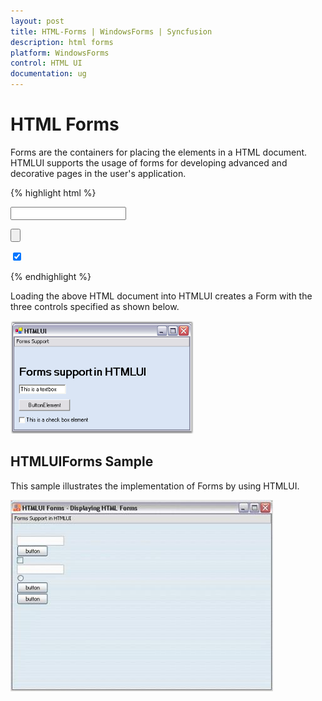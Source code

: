 ```yaml
---
layout: post
title: HTML-Forms | WindowsForms | Syncfusion
description: html forms
platform: WindowsForms
control: HTML UI
documentation: ug
---
```


# HTML Forms

Forms are the containers for placing the elements in a HTML document. HTMLUI supports the usage of forms for developing advanced and decorative pages in the user's application. 

{% highlight html %}

<html>

<body>

<form>

<input type = "text"/><br/>

<input type = "button"/><br/>

<input type = "checkbox" checked /><br/>

</form>

</body>

</html>

{% endhighlight %}

Loading the above HTML document into HTMLUI creates a Form with the three controls specified as shown below.



![](HTML-Forms_images/HTML-Forms_img1.png)



## HTMLUIForms Sample

This sample illustrates the implementation of Forms by using HTMLUI.



![](HTML-Forms_images/HTML-Forms_img2.jpeg)



